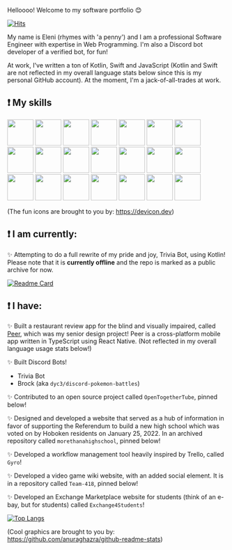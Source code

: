 <!--- ![Eleni's Logo](https://github.com/elenirotsides/My-Personal-Website/blob/dev/src/public/ER_logo.png?raw=true) --->
          
Helloooo! Welcome to my software portfolio :blush:

[![Hits](https://hits.seeyoufarm.com/api/count/incr/badge.svg?url=https%3A%2F%2Fgithub.com%2Felenirotsides%2Fhit-counter&count_bg=%23000000&title_bg=%23DD00D4&icon=github.svg&icon_color=%23E7E7E7&title=Visits&edge_flat=false)](https://hits.seeyoufarm.com)

My name is Eleni (rhymes with 'a penny') and I am a professional Software Engineer with expertise in Web Programming. I'm also a Discord bot developer of a verified bot, for fun!

At work, I've written a ton of Kotlin, Swift and JavaScript (Kotlin and Swift are not reflected in my overall language stats below since this is my personal GitHub account). At the moment, I'm a jack-of-all-trades at work.

## ❗ My skills

<img src="https://cdn.jsdelivr.net/gh/devicons/devicon/icons/git/git-original.svg" height="60px" width="60px"/> <img src="https://cdn.jsdelivr.net/gh/devicons/devicon/icons/github/github-original.svg" height="60px" width="60px"/> <img src="https://cdn.jsdelivr.net/gh/devicons/devicon/icons/nodejs/nodejs-plain-wordmark.svg" height="60px" width="60px"/> <img src="https://cdn.jsdelivr.net/gh/devicons/devicon/icons/javascript/javascript-original.svg" height="60px" width="60px"/> <img src="https://cdn.jsdelivr.net/gh/devicons/devicon/icons/typescript/typescript-original.svg" height="60px" width="60px"/> <img src="https://cdn.jsdelivr.net/gh/devicons/devicon/icons/react/react-original-wordmark.svg" height="60px" width="60px"/> <img src="https://cdn.jsdelivr.net/gh/devicons/devicon/icons/nextjs/nextjs-original.svg" height="60px" width="60px"/> <img src="https://cdn.jsdelivr.net/gh/devicons/devicon/icons/express/express-original.svg" height="60px" width="60px"/> <img src="https://cdn.jsdelivr.net/gh/devicons/devicon/icons/bootstrap/bootstrap-plain-wordmark.svg" height="60px" width="60px"/> <img src="https://cdn.jsdelivr.net/gh/devicons/devicon/icons/docker/docker-plain-wordmark.svg" height="60px" width="60px"/> <img src="https://cdn.jsdelivr.net/gh/devicons/devicon/icons/discordjs/discordjs-original.svg" height="60px" width="60px"/> <img src="https://cdn.jsdelivr.net/gh/devicons/devicon/icons/jira/jira-original.svg" height="60px" width="60px"/> <img src="https://cdn.jsdelivr.net/gh/devicons/devicon/icons/mongodb/mongodb-plain-wordmark.svg" height="60px" width="60px"/> <img src="https://cdn.jsdelivr.net/gh/devicons/devicon/icons/npm/npm-original-wordmark.svg" height="60px" width="60px"/> <img src="https://cdn.jsdelivr.net/gh/devicons/devicon/icons/yarn/yarn-original-wordmark.svg" height="60px" width="60px"/> <img src="https://cdn.jsdelivr.net/gh/devicons/devicon/icons/vscode/vscode-original.svg" height="60px" width="60px"/> <img src="https://cdn.jsdelivr.net/gh/devicons/devicon/icons/kotlin/kotlin-plain-wordmark.svg" height="60px" width="60px"/> <img src="https://cdn.jsdelivr.net/gh/devicons/devicon/icons/androidstudio/androidstudio-original.svg" height="60px" width="60px"/> <img src="https://cdn.jsdelivr.net/gh/devicons/devicon/icons/swift/swift-original.svg" height="60px" width="60px"/> <img src="https://cdn.jsdelivr.net/gh/devicons/devicon/icons/xcode/xcode-original.svg" height="60px" width="60px"/> <img src="https://cdn.jsdelivr.net/gh/devicons/devicon/icons/python/python-original.svg" height="60px" width="60px"/>
          
(The fun icons are brought to you by: https://devicon.dev)
    
## ❗ I am currently:

✨ Attempting to do a full rewrite of my pride and joy, Trivia Bot, using Kotlin! Please note that it is **currently offline** and the repo is marked as a public archive for now.

[![Readme Card](https://github-readme-stats.vercel.app/api/pin/?username=elenirotsides&repo=Trivia-Bot&show_owner=true&theme=dracula)](https://github.com/elenirotsides/Trivia-Bot) <a href="https://top.gg/bot/831974682709721099"> 
<!--<img src="https://top.gg/api/widget/831974682709721099.svg"> -->
</a>

## ❗ I have:

✨ Built a restaurant review app for the blind and visually impaired, called [Peer](https://github.com/Peer-Stevens), which was my senior design project! Peer is a cross-platform mobile app written in TypeScript using React Native. (Not reflected in my overall language usage stats below!)

✨ Built Discord Bots!
- Trivia Bot
- Brock (aka `dyc3/discord-pokemon-battles`)

✨ Contributed to an open source project called `OpenTogetherTube`, pinned below!

✨ Designed and developed a website that served as a hub of information in favor of supporting the Referendum to build a new high school which was voted on by Hoboken residents on January 25, 2022. In an archived repository called `morethanahighschool`, pinned below!

✨ Developed a workflow management tool heavily inspired by Trello, called `Gyro`!

✨ Developed a video game wiki website, with an added social element. It is in a repository called `Team-418`, pinned below!

✨ Developed an Exchange Marketplace website for students (think of an e-bay, but for students) called `Exchange4Students`!

<!--✨ Written a Reverse Phone Lookup program that is intended for personal use! I will make my repo public once I am confident in its functionality. This will constantly be a work in progress, aimed to be continually improved with the latest technologies and techniques I'm learning. 
- The program is pretty much complete, but I think I'm going to refactor it to use Vue.js for kicks and giggles-->

[![Top Langs](https://github-readme-stats.vercel.app/api/top-langs/?username=elenirotsides&langs_count=8&layout=compact&hide=css,scss,makefile&theme=dracula)](https://github.com/anuraghazra/github-readme-stats) <!--![GitHub stats](https://github-readme-stats.vercel.app/api?username=elenirotsides&count_private=true&theme=dracula&show_icons=true) -->

(Cool graphics are brought to you by: https://github.com/anuraghazra/github-readme-stats)
